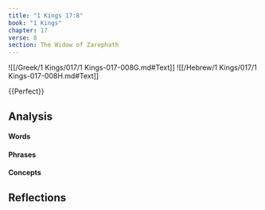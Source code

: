 ```yaml
---
title: "1 Kings 17:8"
book: "1 Kings"
chapter: 17
verse: 8
section: The Widow of Zarephath
---
```

![[/Greek/1 Kings/017/1 Kings-017-008G.md#Text]]
![[/Hebrew/1 Kings/017/1 Kings-017-008H.md#Text]]

{{Perfect}}

## Analysis

#### Words

#### Phrases

#### Concepts

## Reflections
